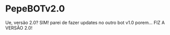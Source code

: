 # PepeBOTv2.0
Ue, versão 2.0? SIM! parei de fazer updates no outro bot v1.0 porem... FIZ A VERSÃO 2.0!
